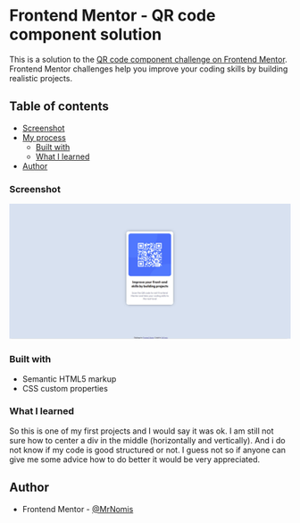 # Frontend Mentor - QR code component solution

This is a solution to the [QR code component challenge on Frontend Mentor](https://www.frontendmentor.io/challenges/qr-code-component-iux_sIO_H). Frontend Mentor challenges help you improve your coding skills by building realistic projects. 

## Table of contents
- [Screenshot](#screenshot)
- [My process](#my-process)
  - [Built with](#built-with)
  - [What I learned](#what-i-learned)
- [Author](#author)



### Screenshot

![](./images/screenshot.jpg)


### Built with

- Semantic HTML5 markup
- CSS custom properties

### What I learned

So this is one of my first projects and I would say it was ok. I am still not sure how to center a div in the middle 
(horizontally and vertically). And i do not know if my code is good structured or not. I guess not so if anyone can give me some
advice how to do better it would be very appreciated.


## Author

- Frontend Mentor - [@MrNomis](https://www.frontendmentor.io/profile/MrNomis)

